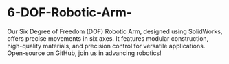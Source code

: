 # 6-DOF-Robotic-Arm-
Our Six Degree of Freedom (DOF) Robotic Arm, designed using SolidWorks, offers precise movements in six axes. It features modular construction, high-quality materials, and precision control for versatile applications. Open-source on GitHub, join us in advancing robotics!

